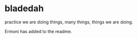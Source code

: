 # bladedah
practice
we are doing things, many things, things we are doing.

Ermoni has added to the readme. 
